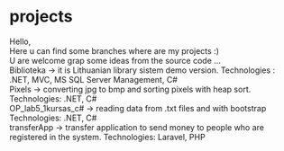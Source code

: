 # projects
Hello,<br>
Here u can find some branches where are my projects :)<br>
U are welcome grap some ideas from the source code ...<br>
Biblioteka -> it is Lithuanian library sistem demo version. Technologies : .NET, MVC, MS SQL Server Management, C#<br>
Pixels -> converting jpg to bmp and sorting pixels with heap sort. Technologies: .NET, C#<br>
OP_lab5_1kursas_c# -> reading data from .txt files and with bootstrap Technologies: .NET, C#<br>
transferApp -> transfer application to send money to people who are registered in the system. Technologies: Laravel, PHP<br>
